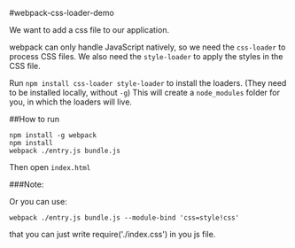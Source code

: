 #webpack-css-loader-demo

We want to add a css file to our application.

webpack can only handle JavaScript natively, so we need the `css-loader` to process CSS files. 
We also need the `style-loader` to apply the styles in the CSS file.

Run `npm install css-loader style-loader` to install the loaders. 
(They need to be installed locally, without `-g`) This will create a `node_modules` folder for you, in which the loaders will live.

##How to run
```
npm install -g webpack
npm install
webpack ./entry.js bundle.js
```
Then open `index.html`

###Note:

Or you can use:

```
webpack ./entry.js bundle.js --module-bind 'css=style!css'
```
that you can just write require('./index.css') in you js file.